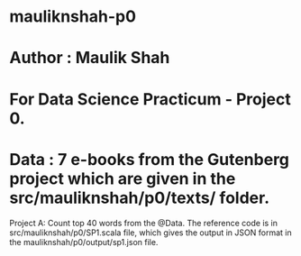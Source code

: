 # mauliknshah-p0
# Author : Maulik Shah
# For Data Science Practicum - Project 0.
# Data : 7 e-books from the Gutenberg project which are given in the src/mauliknshah/p0/texts/ folder. 

Project A: Count top 40 words from the @Data. The reference code is in src/mauliknshah/p0/SP1.scala file, which gives the output in JSON format in the mauliknshah/p0/output/sp1.json file.

